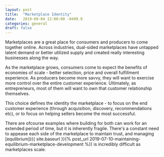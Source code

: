 ```yaml
---
layout: post
title:  "Marketplace Identity"
date:   2019-09-04 12:00:00 -0499.8
categories: general
draft: false
---
```


Marketplaces are a great place for consumers and producers to come together online. Across industries, dual-sided marketplaces have untapped latent demand or better utilized supply and created really interesting businesses along the way.

As the marketplace grows, consumers come to expect the benefits of economies of scale - better selection, price and overall fulfillment experience. As producers become more savvy, they will want to exercise more control over the entire customer experience. Ultimately, as entrepreneurs, most of them will want to own that customer relationship themselves.

This choice defines the identity the marketplace - to focus on the end customer experience (through acquisition, discovery, recommendations etc), or to focus on helping sellers become the most successful. 

There are ofcourse examples where building for both can work for an extended period of time, but it is inherently fragile. There's a constant need to appease each side of the marketplace to maintain trust, and managing [equlibrium]({{ site.baseurl }}{% post_url 2019-07-10-maintaining-equilibrium-marketplace-development %}) is incredibly difficult as marketplaces scale.